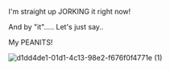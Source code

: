 I'm straight up JORKING it right now!

And by "it"..... Let's just say..

My PEANITS!


![d1dd4de1-01d1-4c13-98e2-f676f0f4771e (1)](https://github.com/whitetpoison/whitetpoison/assets/149275019/a0706315-3235-49d0-95ab-e7fd87a895c9)
